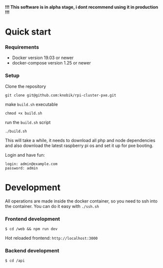 **!!! This software is in alpha stage, i dont recommend using it in production !!!**

# Quick start

### Requirements
* Docker version 19.03 or newer
* docker-compose version 1.25 or newer

### Setup
Clone the repository 
```
git clone git@github.com:knobik/rpi-cluster-pxe.git
```

make `build.sh` executable
```
chmod +x build.sh
```

run the `build.sh` script
```
./build.sh
```

This will take a while, it needs to download all php and node dependencies and also download the latest raspberry pi os and set it up for pxe booting.

Login and have fun:
```
login: admin@example.com
password: admin
```

# Development
All operations are made inside the docker container, so you need to ssh into the container. You can do it easy with `./ssh.sh`

### Frontend development
```
$ cd /web && npm run dev
```

Hot reloaded frontend: `http://localhost:3000`

### Backend development
```
$ cd /api
```